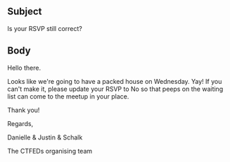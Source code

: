 ## Subject

Is your RSVP still correct?

## Body

Hello there.

Looks like we're going to have a packed house on Wednesday. Yay! If you can't make it, please update your RSVP to No so that peeps on the waiting list can come to the meetup in your place.

Thank you!


Regards,

Danielle & Justin & Schalk

The CTFEDs organising team
